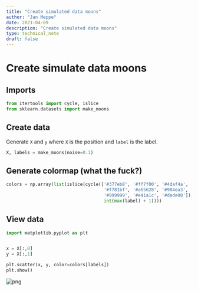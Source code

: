 ```yaml
---
title: "Create simulated data moons"
author: "Jan Meppe"
date: 2021-04-09
description: "Create simulated data moons"
type: technical_note
draft: false
---
```

# Create simulate data moons

## Imports 


```python
from itertools import cycle, islice
from sklearn.datasets import make_moons 
```

## Create data

Generate `X` and `y` where `X` is the position and `label` is the label. 


```python
X, labels = make_moons(noise=0.1) 
```

## Generate colormap (what the fuck?)


```python
colors = np.array(list(islice(cycle(['#377eb8', '#ff7f00', '#4daf4a',
                                     '#f781bf', '#a65628', '#984ea3',
                                     '#999999', '#e41a1c', '#dede00']),
                                     int(max(label) + 1))))
```

## View data


```python
import matplotlib.pyplot as plt


x = X[:,0]
y = X[:,1]

plt.scatter(x, y, color=colors[labels])
plt.show()
```


    
![png](Create_simulated_data_moons_files/Create_simulated_data_moons_9_0.png)
    

